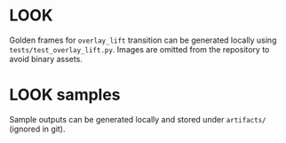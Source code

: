 
# LOOK

Golden frames for `overlay_lift` transition can be generated locally using
`tests/test_overlay_lift.py`. Images are omitted from the repository to avoid
binary assets.

# LOOK samples

Sample outputs can be generated locally and stored under `artifacts/` (ignored in git).


